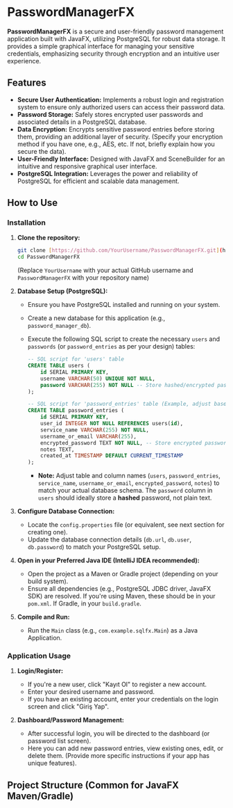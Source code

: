 # PasswordManagerFX

**PasswordManagerFX** is a secure and user-friendly password management application built with JavaFX, utilizing PostgreSQL for robust data storage. It provides a simple graphical interface for managing your sensitive credentials, emphasizing security through encryption and an intuitive user experience.

## Features

* **Secure User Authentication:** Implements a robust login and registration system to ensure only authorized users can access their password data.
* **Password Storage:** Safely stores encrypted user passwords and associated details in a PostgreSQL database.
* **Data Encryption:** Encrypts sensitive password entries before storing them, providing an additional layer of security. (Specify your encryption method if you have one, e.g., AES, etc. If not, briefly explain how you secure the data).
* **User-Friendly Interface:** Designed with JavaFX and SceneBuilder for an intuitive and responsive graphical user interface.
* **PostgreSQL Integration:** Leverages the power and reliability of PostgreSQL for efficient and scalable data management.

## How to Use

### Installation

1.  **Clone the repository:**
    ```bash
    git clone [https://github.com/YourUsername/PasswordManagerFX.git](https://github.com/YourUsername/PasswordManagerFX.git)
    cd PasswordManagerFX
    ```
    (Replace `YourUsername` with your actual GitHub username and `PasswordManagerFX` with your repository name)

2.  **Database Setup (PostgreSQL):**
    * Ensure you have PostgreSQL installed and running on your system.
    * Create a new database for this application (e.g., `password_manager_db`).
    * Execute the following SQL script to create the necessary `users` and `passwords` (or `password_entries` as per your design) tables:

        ```sql
        -- SQL script for 'users' table
        CREATE TABLE users (
            id SERIAL PRIMARY KEY,
            username VARCHAR(50) UNIQUE NOT NULL,
            password VARCHAR(255) NOT NULL -- Store hashed/encrypted password here
        );

        -- SQL script for 'password_entries' table (Example, adjust based on your actual table)
        CREATE TABLE password_entries (
            id SERIAL PRIMARY KEY,
            user_id INTEGER NOT NULL REFERENCES users(id),
            service_name VARCHAR(255) NOT NULL,
            username_or_email VARCHAR(255),
            encrypted_password TEXT NOT NULL, -- Store encrypted password text
            notes TEXT,
            created_at TIMESTAMP DEFAULT CURRENT_TIMESTAMP
        );
        ```
        * **Note:** Adjust table and column names (`users`, `password_entries`, `service_name`, `username_or_email`, `encrypted_password`, `notes`) to match your actual database schema. The `password` column in `users` should ideally store a **hashed** password, not plain text.

3.  **Configure Database Connection:**
    * Locate the `config.properties` file (or equivalent, see next section for creating one).
    * Update the database connection details (`db.url`, `db.user`, `db.password`) to match your PostgreSQL setup.

4.  **Open in your Preferred Java IDE (IntelliJ IDEA recommended):**
    * Open the project as a Maven or Gradle project (depending on your build system).
    * Ensure all dependencies (e.g., PostgreSQL JDBC driver, JavaFX SDK) are resolved. If you're using Maven, these should be in your `pom.xml`. If Gradle, in your `build.gradle`.

5.  **Compile and Run:**
    * Run the `Main` class (e.g., `com.example.sqlfx.Main`) as a Java Application.

### Application Usage

1.  **Login/Register:**
    * If you're a new user, click "Kayıt Ol" to register a new account.
    * Enter your desired username and password.
    * If you have an existing account, enter your credentials on the login screen and click "Giriş Yap".

2.  **Dashboard/Password Management:**
    * After successful login, you will be directed to the dashboard (or password list screen).
    * Here you can add new password entries, view existing ones, edit, or delete them. (Provide more specific instructions if your app has unique features).

## Project Structure (Common for JavaFX Maven/Gradle)